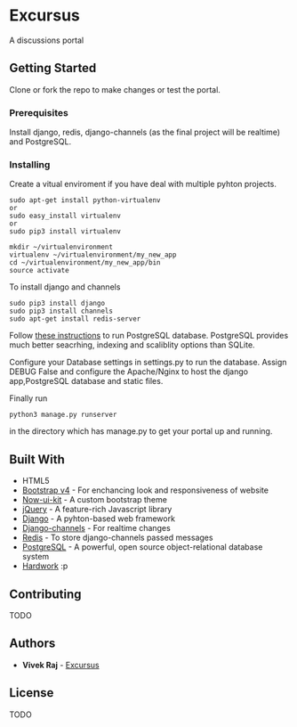 # Excursus

A discussions portal

## Getting Started

Clone or fork the repo to make changes or test the portal.

### Prerequisites

Install django, redis, django-channels (as the final project will be realtime) and PostgreSQL.


### Installing

Create a vitual enviroment if you have deal with multiple pyhton projects.

```
sudo apt-get install python-virtualenv
or
sudo easy_install virtualenv
or
sudo pip3 install virtualenv
```

```
mkdir ~/virtualenvironment
virtualenv ~/virtualenvironment/my_new_app
cd ~/virtualenvironment/my_new_app/bin
source activate
```

To install django and channels

```
sudo pip3 install django
sudo pip3 install channels
sudo apt-get install redis-server
```

Follow [these instructions](https://www.digitalocean.com/community/tutorials/how-to-use-postgresql-with-your-django-application-on-ubuntu-14-04) to run PostgreSQL database.
PostgreSQL provides much better seacrhing, indexing and scaliblity options than SQLite.

Configure your Database settings in settings.py to run the database. Assign DEBUG False and configure the Apache/Nginx to host the django app,PostgreSQL database and static files.

Finally run

```
python3 manage.py runserver
```

in the directory which has manage.py to get your portal up and running.


## Built With

* HTML5
* [Bootstrap v4](https://getbootstrap.com/docs/4.0/getting-started/introduction/) - For enchancing look and responsiveness of website
* [Now-ui-kit](http://demos.creative-tim.com/now-ui-kit/presentation.html) - A custom bootstrap theme
* [jQuery](https://jquery.com/) - A feature-rich Javascript library
* [Django](https://www.djangoproject.com/) - A pyhton-based web framework
* [Django-channels](https://channels.readthedocs.io/en/stable/) - For realtime changes
* [Redis](https://redis.io/) - To store django-channels passed messages
* [PostgreSQL](https://www.postgresql.org/) -  A powerful, open source object-relational database system
* [Hardwork](https://www.google.co.in/search?source=hp&q=hard+work+meaning&oq=hard+work+&gs_l=psy-ab.3.0.0i67k1l4.613.2084.0.2841.5.4.0.0.0.0.238.514.0j2j1.3.0....0...1.1.64.psy-ab..2.3.511.0..35i39k1.0.QbCZoSQ6rCk) :p

## Contributing

TODO

## Authors

* **Vivek Raj**  - [Excursus](https://github.com/codervivek/excursus)

## License

TODO


